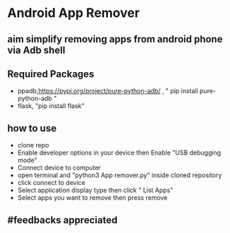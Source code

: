# Android App Remover

## aim simplify removing apps from android phone via Adb shell

## Required Packages
- ppadb,https://pypi.org/project/pure-python-adb/ , " pip install pure-python-adb "
- flask, "pip install flask"
 

## how to use

- clone repo
- Enable developer options in your device then Enable "USB debugging mode"
- Connect device to computer
- open terminal and "python3 App remover.py" inside cloned repository
- click connect to device
- Select application display type then click " List Apps"
- Select apps you want to remove then press remove 


#feedbacks appreciated 
- 
